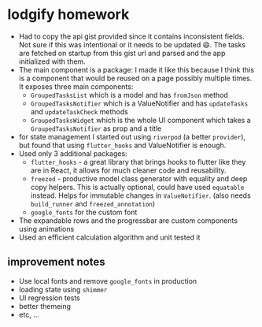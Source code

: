 # lodgify homework

- Had to copy the api gist provided since it contains inconsistent fields. Not sure if this was intentional or it needs to be updated 😄. The tasks are fetched on startup from this gist url and parsed and the app initialized with them.
- The main component is a package: I made it like this because I think this is a component that would be reused on a page possibly multiple times. It exposes three main components:
  - `GroupedTasksList` which is a model and has `fromJson` method
  - `GroupedTasksNotifier` which is a ValueNotifier and has `updateTasks` and `updateTaskCheck` methods
  - `GroupedTasksWidget` which is the whole UI component which takes a `GroupedTasksNotifier` as prop and a title
- for state management I started out using `riverpod` (a better `provider`), but found that using `flutter_hooks` and ValueNotifier is enough.
- Used only 3 additional packages:
  - `flutter_hooks` - a great library that brings hooks to flutter like they are in React, it allows for much cleaner code and reusability.
  - `freezed` - productive model class generator with equality and deep copy helpers. This is actually optional, could have used `equatable` instead. Helps for immutable changes in `ValueNotifier`. (also needs `build_runner` and `freezed_annotation`)
  - `google_fonts` for the custom font
- The expandable rows and the progressbar are custom components using animations
- Used an efficient calculation algorithm and unit tested it

## improvement notes

- Use local fonts and remove `google_fonts` in production
- loading state using `shimmer`
- UI regression tests
- better themeing
- etc, ...
